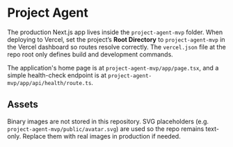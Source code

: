 # Project Agent

The production Next.js app lives inside the `project-agent-mvp` folder. When deploying to Vercel, set the project’s **Root Directory** to `project-agent-mvp` in the Vercel dashboard so routes resolve correctly. The `vercel.json` file at the repo root only defines build and development commands.

The application's home page is at `project-agent-mvp/app/page.tsx`, and a simple health-check endpoint is at `project-agent-mvp/app/api/health/route.ts`.

## Assets

Binary images are not stored in this repository. SVG placeholders (e.g. `project-agent-mvp/public/avatar.svg`) are used so the repo remains text-only. Replace them with real images in production if needed.
